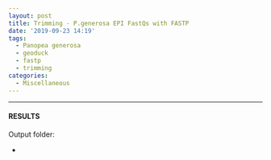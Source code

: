 ```yaml
---
layout: post
title: Trimming - P.generosa EPI FastQs with FASTP
date: '2019-09-23 14:19'
tags: 
  - Panopea generosa
  - geoduck
  - fastp
  - trimming
categories: 
  - Miscellaneous
---
```




---

#### RESULTS

Output folder:

- []()

